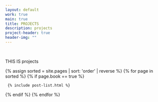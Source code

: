 ```yaml
---
layout: default
work: true
main: true
title: PROJECTS
description: projects
project-header: true
header-img: ""
---
```



&nbsp;


THIS IS projects





<div class="catalogue">
{% assign sorted = site.pages | sort: 'order' | reverse %}
{% for page in sorted %}
{% if page.book == true %}

     {% include post-list.html %}

{% endif %}
{% endfor %}
</div>
